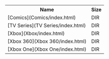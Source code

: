 <table>
<tr><th>Name</th><th>Size</th></tr>
<tr><td>[Comics](Comics/index.html)</td><td>DIR</td></tr>
<tr><td>[TV Series](TV Series/index.html)</td><td>DIR</td></tr>
<tr><td>[Xbox](Xbox/index.html)</td><td>DIR</td></tr>
<tr><td>[Xbox 360](Xbox 360/index.html)</td><td>DIR</td></tr>
<tr><td>[Xbox One](Xbox One/index.html)</td><td>DIR</td></tr>
</table>
